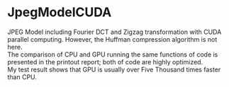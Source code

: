 # JpegModelCUDA
JPEG Model including Fourier DCT and Zigzag transformation with CUDA parallel computing.
However, the Huffman compression algorithm is not here.<br>
The comparison of CPU and GPU running the same functions of code is presented in the printout report; both of code are highly optimized.<br>
My test result shows that GPU is usually over Five Thousand times faster than CPU.
